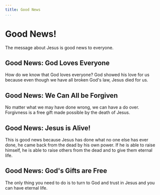 ```yaml
---
title: Good News 
...
```


# Good News! 

The message about Jesus is good news to everyone.

## Good News: God Loves Everyone 

How do we know that God loves everyone? God showed his love for us because even though we have all broken God's law, Jesus died for us. 

## Good News: We Can All be Forgiven

No matter what we may have done wrong, we can have a do over. Forgivness is a free gift made possible by the death of Jesus.

## Good News: Jesus is Alive! 

This is good news because Jesus has done what no one else has ever done, he came back from the dead by his own power. If he is able to raise himself, he is able to raise others from the dead and to give them eternal life. 

## Good News: God's Gifts are Free

The only thing you need to do is to turn to God and trust in Jesus and you can have eternal life. 

